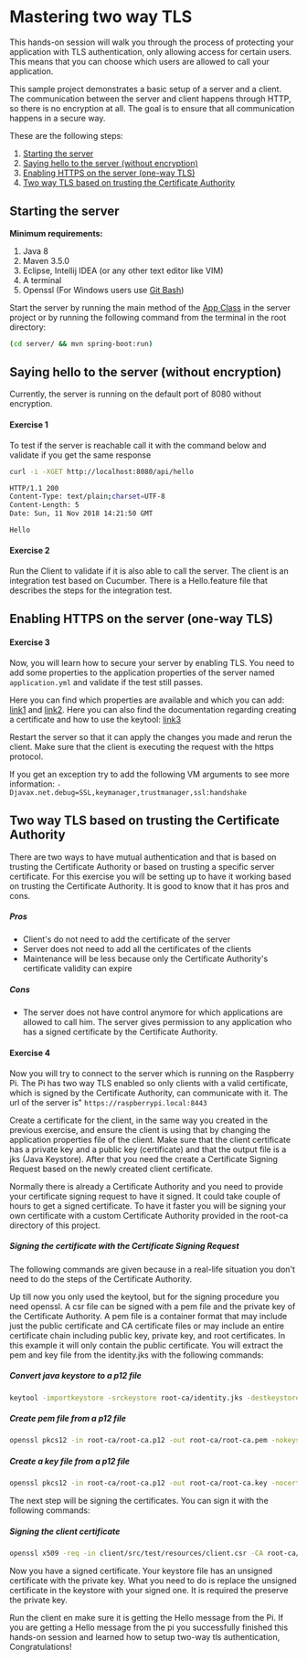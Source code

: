 # Mastering two way TLS

This hands-on session will walk you through the process of protecting your application with TLS authentication, only allowing access for certain users. This means that you can choose which users are allowed to call your application.

This sample project demonstrates a basic setup of a server and a client. The communication between the server and client happens through HTTP, so there is no encryption at all. The goal is to ensure that all communication happens in a secure way.

These are the following steps:
1. [Starting the server](#starting-the-server)
2. [Saying hello to the server (without encryption)](#saying-hello-to-the-server-without-encryption)
3. [Enabling HTTPS on the server (one-way TLS)](#enabling-https-on-the-server-one-way-tls)
4. [Two way TLS based on trusting the Certificate Authority](#two-way-tls-based-on-trusting-the-certificate-authority)

## Starting the server
**Minimum requirements:**
1. Java 8
2. Maven 3.5.0
3. Eclipse, Intellij IDEA (or any other text editor like VIM)
4. A terminal
5. Openssl (For Windows users use [Git Bash](https://git-scm.com/))

Start the server by running the main method of the [App Class](server/src/main/java/nl/altindag/server/App.java) in the server project or by running the following command from the terminal in the root directory:
```bash
(cd server/ && mvn spring-boot:run)
```

## Saying hello to the server (without encryption)

Currently, the server is running on the default port of 8080 without encryption.

#### Exercise 1
To test if the server is reachable call it with the command below and validate if you get the same response 
```bash
curl -i -XGET http://localhost:8080/api/hello

HTTP/1.1 200
Content-Type: text/plain;charset=UTF-8
Content-Length: 5
Date: Sun, 11 Nov 2018 14:21:50 GMT

Hello
```

#### Exercise 2
Run the Client to validate if it is also able to call the server. The client is an integration test based on Cucumber. There is a Hello.feature file that describes the steps for the integration test.

## Enabling HTTPS on the server (one-way TLS)

#### Exercise 3
Now, you will learn how to secure your server by enabling TLS. You need to add some properties to the application properties of the server named `application.yml` and validate if the test still passes.

Here you can find which properties are available and which you can add: [link1](https://docs.spring.io/spring-boot/docs/current/reference/html/howto-properties-and-configuration.html) and [link2](https://docs.spring.io/spring-cloud-dataflow/docs/1.1.0.M1/reference/html/getting-started-security.html). Here you can also find the documentation regarding creating a certificate and how to use the keytool: [link3](https://docs.oracle.com/javase/8/docs/technotes/tools/unix/keytool.html)

Restart the server so that it can apply the changes you made and rerun the client. Make sure that the client is executing the request with the https protocol.

If you get an exception try to add the following VM arguments to see more information: `-Djavax.net.debug=SSL,keymanager,trustmanager,ssl:handshake`

## Two way TLS based on trusting the Certificate Authority

There are two ways to have mutual authentication and that is based on trusting the Certificate Authority or based on trusting a specific server certificate. For this exercise you will be setting up to have it working based on trusting the Certificate Authority. It is good to know that it has pros and cons. 

##### Pros
- Client's do not need to add the certificate of the server
- Server does not need to add all the certificates of the clients
- Maintenance will be less because only the Certificate Authority's certificate validity can expire
##### Cons
- The server does not have control anymore for which applications are allowed to call him. The server gives permission to any application who has a signed certificate by the Certificate Authority.

#### Exercise 4
Now you will try to connect to the server which is running on the Raspberry Pi. The Pi has two way TLS enabled so only clients with a valid certificate, which is signed by the Certificate Authority, can communicate with it. The url of the server is" `https://raspberrypi.local:8443` 

Create a certificate for the client, in the same way you created in the previous exercise, and ensure the client is using that by changing the application properties file of the client. Make sure that the client certificate has a private key and a public key (certificate) and that the output file is a jks (Java Keystore). After that you need the create a Certificate Signing Request based on the newly created client certificate.

Normally there is already a Certificate Authority and you need to provide your certificate signing request to have it signed. It could take couple of hours to get a signed certificate. To have it faster you will be signing your own certificate with a custom Certificate Authority provided in the root-ca directory of this project.


##### Signing the certificate with the Certificate Signing Request
The following commands are given because in a real-life situation you don't need to do the steps of the Certificate Authority.

Up till now you only used the keytool, but for the signing procedure you need openssl. A csr file can be signed with a pem file and the private key of the Certificate Authority. A pem file is a container format that may include just the public certificate and CA certificate files or may include an entire certificate chain including public key, private key, and root certificates. In this example it will only contain the public certificate. You will extract the pem and key file from the identity.jks with the following commands:

##### Convert java keystore to a p12 file 
```bash
keytool -importkeystore -srckeystore root-ca/identity.jks -destkeystore root-ca/root-ca.p12 -srcstoretype jks -deststoretype pkcs12 -srcstorepass secret -deststorepass secret
```

##### Create pem file from a p12 file
```bash
openssl pkcs12 -in root-ca/root-ca.p12 -out root-ca/root-ca.pem -nokeys -passin pass:secret -passout pass:secret
```

##### Create a key file from a p12 file
```bash
openssl pkcs12 -in root-ca/root-ca.p12 -out root-ca/root-ca.key -nocerts -passin pass:secret -passout pass:secret
```

The next step will be signing the certificates. You can sign it with the following commands:
##### Signing the client certificate 
```bash
openssl x509 -req -in client/src/test/resources/client.csr -CA root-ca/root-ca.pem -CAkey root-ca/root-ca.key -CAcreateserial -out client/src/test/resources/client-signed.cer -days 1825 -passin pass:secret
```
Now you have a signed certificate. Your keystore file has an unsigned certificate with the private key. What you need to do is replace the unsigned certificate in the keystore with your signed one. It is required the preserve the private key. 

Run the client en make sure it is getting the Hello message from the Pi. If you are getting a Hello message from the pi you successfully finished this hands-on session and learned how to setup two-way tls authentication, Congratulations!
